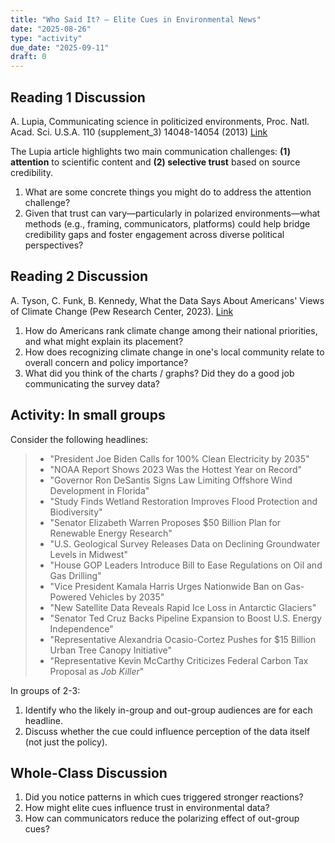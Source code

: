 ```yaml
---
title: "Who Said It? – Elite Cues in Environmental News"
date: "2025-08-26"
type: "activity"
due_date: "2025-09-11"
draft: 0
---
```


## Reading 1 Discussion
A. Lupia, Communicating science in politicized environments, Proc. Natl. Acad. Sci. U.S.A. 110 (supplement_3) 14048-14054 (2013) <a href="https://doi.org/10.1073/pnas.1212726110" target="_blank">Link</a>

The Lupia article highlights two main communication challenges: **(1) attention** to scientific content and **(2) selective trust** based on source credibility.

1. What are some concrete things you might do to address the attention challenge?
1. Given that trust can vary—particularly in polarized environments—what methods (e.g., framing, communicators, platforms) could help bridge credibility gaps and foster engagement across diverse political perspectives?

## Reading 2 Discussion
A. Tyson, C. Funk, B. Kennedy, What the Data Says About Americans' Views of Climate Change (Pew Research Center, 2023). <a href="https://www.pewresearch.org/short-reads/2023/08/09/what-the-data-says-about-americans-views-of-climate-change/" target="_blank">Link</a>

1. How do Americans rank climate change among their national priorities, and what might explain its placement?
1. How does recognizing climate change in one's local community relate to overall concern and policy importance?
1. What did you think of the charts / graphs? Did they do a good job communicating the survey data?

## Activity: In small groups

Consider the following headlines:
> * "President Joe Biden Calls for 100% Clean Electricity by 2035"
> * "NOAA Report Shows 2023 Was the Hottest Year on Record"
> * "Governor Ron DeSantis Signs Law Limiting Offshore Wind Development in Florida"
> * "Study Finds Wetland Restoration Improves Flood Protection and Biodiversity"
> * "Senator Elizabeth Warren Proposes $50 Billion Plan for Renewable Energy Research"
> * "U.S. Geological Survey Releases Data on Declining Groundwater Levels in Midwest"
> * "House GOP Leaders Introduce Bill to Ease Regulations on Oil and Gas Drilling"
> * "Vice President Kamala Harris Urges Nationwide Ban on Gas-Powered Vehicles by 2035"
> * "New Satellite Data Reveals Rapid Ice Loss in Antarctic Glaciers"
> * "Senator Ted Cruz Backs Pipeline Expansion to Boost U.S. Energy Independence"
> * "Representative Alexandria Ocasio-Cortez Pushes for $15 Billion Urban Tree Canopy Initiative"
> * "Representative Kevin McCarthy Criticizes Federal Carbon Tax Proposal as <em>Job Killer</em>"

In groups of 2-3: 
1. Identify who the likely in-group and out-group audiences are for each headline.
1. Discuss whether the cue could influence perception of the data itself (not just the policy).

## Whole-Class Discussion

1. Did you notice patterns in which cues triggered stronger reactions?
1. How might elite cues influence trust in environmental data?
1. How can communicators reduce the polarizing effect of out-group cues?
